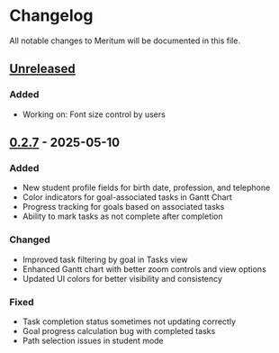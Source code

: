 # Changelog

All notable changes to Meritum will be documented in this file.

## [Unreleased]

### Added
- Working on: Font size control by users

## [0.2.7] - 2025-05-10

### Added
- New student profile fields for birth date, profession, and telephone
- Color indicators for goal-associated tasks in Gantt Chart
- Progress tracking for goals based on associated tasks
- Ability to mark tasks as not complete after completion

### Changed
- Improved task filtering by goal in Tasks view
- Enhanced Gantt chart with better zoom controls and view options
- Updated UI colors for better visibility and consistency

### Fixed
- Task completion status sometimes not updating correctly
- Goal progress calculation bug with completed tasks
- Path selection issues in student mode


[Unreleased]: https://github.com/maurobedoya/meritum/compare/v0.2.7...HEAD
[0.2.7]: https://github.com/maurobedoya/meritum/releases/v0.2.7